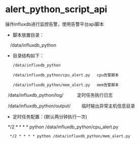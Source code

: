 # alert_python_script_api
操作influxdb进行监控告警，使用告警平台api脚本

- 脚本放置目录：

      /data/influxdb_python
- 目录结构如下：

      /data/influxdb_python
    
      /data/influxdb_python/cpu_alert.py   cpu告警脚本
    
      /data/influxdb_python/mem_alert.py   mem告警脚本
    
      /data/influxdb_python/log/           定时任务执行日志
    
      /data/influxdb_python/output/         临时输出异常主机信息目录
  
- 定时任务配置：(默认两分钟执行一次)

      */2 * * * * python /data/influxdb_python/cpu_alert.py
    
      */2 * * * * python /data/influxdb_python/mem_alert.py
